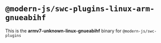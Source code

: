# `@modern-js/swc-plugins-linux-arm-gnueabihf`

This is the **armv7-unknown-linux-gnueabihf** binary for `@modern-js/swc-plugins`
